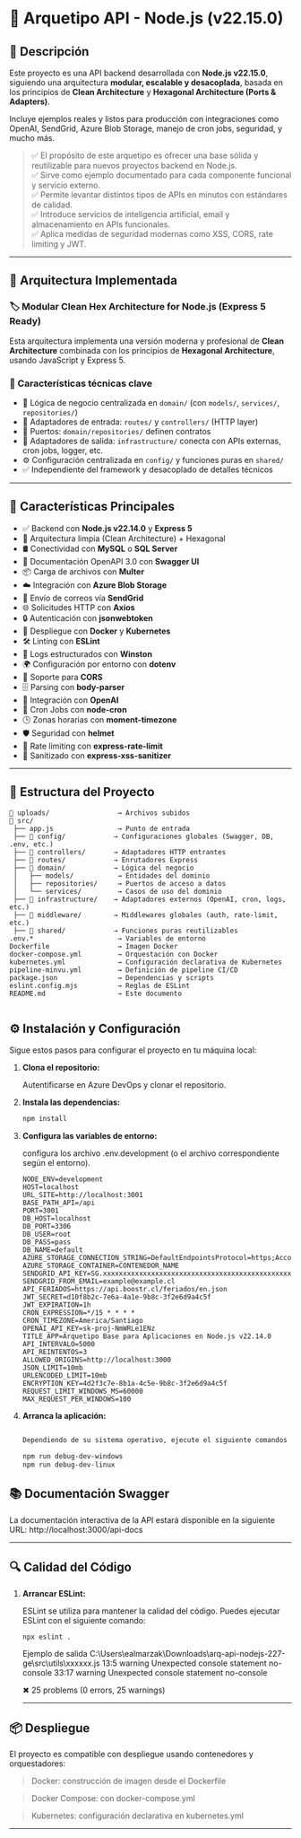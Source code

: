 # 🧱 Arquetipo API - Node.js (v22.15.0)

## 📌 Descripción

Este proyecto es una API backend desarrollada con **Node.js v22.15.0**, siguiendo una arquitectura **modular, escalable y desacoplada**, basada en los principios de **Clean Architecture** y **Hexagonal Architecture (Ports & Adapters)**.

Incluye ejemplos reales y listos para producción con integraciones como OpenAI, SendGrid, Azure Blob Storage, manejo de cron jobs, seguridad, y mucho más.

> ✅ El propósito de este arquetipo es ofrecer una base sólida y reutilizable para nuevos proyectos backend en Node.js.  
> ✅ Sirve como ejemplo documentado para cada componente funcional y servicio externo.  
> ✅ Permite levantar distintos tipos de APIs en minutos con estándares de calidad.  
> ✅ Introduce servicios de inteligencia artificial, email y almacenamiento en APIs funcionales.  
> ✅ Aplica medidas de seguridad modernas como XSS, CORS, rate limiting y JWT.

---

## 🧠 Arquitectura Implementada

### 🏷️ Modular Clean Hex Architecture for Node.js (Express 5 Ready)

Esta arquitectura implementa una versión moderna y profesional de **Clean Architecture** combinada con los principios de **Hexagonal Architecture**, usando JavaScript y Express 5.

### 🧩 Características técnicas clave

- 🧠 Lógica de negocio centralizada en `domain/` (con `models/`, `services/`, `repositories/`)
- 🔌 Adaptadores de entrada: `routes/` y `controllers/` (HTTP layer)
- 🔁 Puertos: `domain/repositories/` definen contratos
- 🧱 Adaptadores de salida: `infrastructure/` conecta con APIs externas, cron jobs, logger, etc.
- ⚙️ Configuración centralizada en `config/` y funciones puras en `shared/`
- ✅ Independiente del framework y desacoplado de detalles técnicos

---

## 🚀 Características Principales

- ✅ Backend con **Node.js v22.14.0** y **Express 5**
- 🧱 Arquitectura limpia (Clean Architecture) + Hexagonal
- 🛢️ Conectividad con **MySQL** o **SQL Server**
- 📄 Documentación OpenAPI 3.0 con **Swagger UI**
- 📦 Carga de archivos con **Multer**
- ☁️ Integración con **Azure Blob Storage**
- 📧 Envío de correos vía **SendGrid**
- 🌐 Solicitudes HTTP con **Axios**
- 🔒 Autenticación con **jsonwebtoken**
- 🐳 Despliegue con **Docker** y **Kubernetes**
- 🛠️ Linting con **ESLint**
- 📝 Logs estructurados con **Winston**
- 🌍 Configuración por entorno con **dotenv**
- 🔄 Soporte para **CORS**
- 🗄️ Parsing con **body-parser**
- 🤖 Integración con **OpenAI**
- 📅 Cron Jobs con **node-cron**
- 🕒 Zonas horarias con **moment-timezone**
- 🛡️ Seguridad con **helmet**
- 🚦 Rate limiting con **express-rate-limit**
- 🧹 Sanitizado con **express-xss-sanitizer**

---

## 🧬 Estructura del Proyecto

```plaintext
📁 uploads/                 → Archivos subidos
📁 src/
 ├── app.js                → Punto de entrada
 ├── 📁 config/            → Configuraciones globales (Swagger, DB, .env, etc.)
 ├── 📁 controllers/       → Adaptadores HTTP entrantes
 ├── 📁 routes/            → Enrutadores Express
 ├── 📁 domain/            → Lógica del negocio
 │   ├── models/           → Entidades del dominio
 │   ├── repositories/     → Puertos de acceso a datos
 │   └── services/         → Casos de uso del dominio
 ├── 📁 infrastructure/    → Adaptadores externos (OpenAI, cron, logs, etc.)
 ├── 📁 middleware/        → Middlewares globales (auth, rate-limit, etc.)
 ├── 📁 shared/            → Funciones puras reutilizables
.env.*                     → Variables de entorno
Dockerfile                 → Imagen Docker
docker-compose.yml         → Orquestación con Docker
kubernetes.yml             → Configuración declarativa de Kubernetes
pipeline-minvu.yml         → Definición de pipeline CI/CD
package.json               → Dependencias y scripts
eslint.config.mjs          → Reglas de ESLint
README.md                  → Este documento


```

## ⚙️ Instalación y Configuración

Sigue estos pasos para configurar el proyecto en tu máquina local:

1. **Clona el repositorio:**

   Autentificarse en Azure DevOps y clonar el repositorio.

2. **Instala las dependencias:**

   ```bash
   npm install

   ```

3. **Configura las variables de entorno:**

   configura los archivo .env.development (o el archivo correspondiente según el entorno).

   ```env
   NODE_ENV=development
   HOST=localhost
   URL_SITE=http://localhost:3001
   BASE_PATH_API=/api
   PORT=3001
   DB_HOST=localhost
   DB_PORT=3306
   DB_USER=root
   DB_PASS=pass
   DB_NAME=default
   AZURE_STORAGE_CONNECTION_STRING=DefaultEndpointsProtocol=https;AccountName=ACCOUNT_NAME;AccountKey=ACCOUNT_KEY;EndpointSuffix=core.windows.net
   AZURE_STORAGE_CONTAINER=CONTENEDOR_NAME
   SENDGRID_API_KEY=SG.xxxxxxxxxxxxxxxxxxxxxxxxxxxxxxxxxxxxxxxxxxxxxxxxx
   SENDGRID_FROM_EMAIL=example@example.cl
   API_FERIADOS=https://api.boostr.cl/feriados/en.json
   JWT_SECRET=d10f8b2c-7e6a-4a1e-9b8c-3f2e6d9a4c5f
   JWT_EXPIRATION=1h
   CRON_EXPRESSION=*/15 * * * *
   CRON_TIMEZONE=America/Santiago
   OPENAI_API_KEY=sk-proj-NmWRLe1ENz
   TITLE_APP=Arquetipo Base para Aplicaciones en Node.js v22.14.0
   API_INTERVALO=5000
   API_REINTENTOS=3
   ALLOWED_ORIGINS=http://localhost:3000
   JSON_LIMIT=10mb
   URLENCODED_LIMIT=10mb
   ENCRYPTION_KEY=4d2f3c7e-8b1a-4c5e-9b8c-3f2e6d9a4c5f
   REQUEST_LIMIT_WINDOWS_MS=60000
   MAX_REQUEST_PER_WINDOWS=100

   ```

4. **Arranca la aplicación:**

   ```bash

   Dependiendo de su sistema operativo, ejecute el siguiente comandos desde su máquina local.

   npm run debug-dev-windows
   npm run debug-dev-linux

   ```

## 📚 Documentación Swagger

   La documentación interactiva de la API estará disponible en la siguiente URL: http://localhost:3000/api-docs

   ---

## 🔍 Calidad del Código

1. **Arrancar ESLint:**

   ESLint se utiliza para mantener la calidad del código. Puedes ejecutar ESLint con el siguiente comando:

   ```bash
   npx eslint .

   ```

   Ejemplo de salida
   C:\Users\ealmarzak\Downloads\arq-api-nodejs-227-ge\src\utils\xxxxxx.js
   13:5 warning Unexpected console statement no-console
   33:17 warning Unexpected console statement no-console

   ✖ 25 problems (0 errors, 25 warnings)

   ---

## 📦 Despliegue

   El proyecto es compatible con despliegue usando contenedores y orquestadores:

   > Docker: construcción de imagen desde el Dockerfile

   > Docker Compose: con docker-compose.yml

   > Kubernetes: configuración declarativa en kubernetes.yml
      
   ---